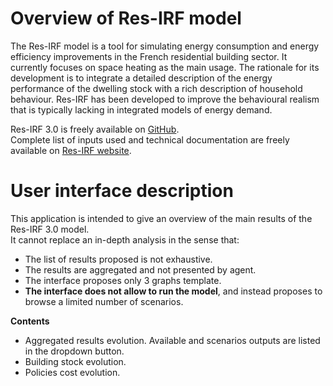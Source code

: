 
# **Overview of Res-IRF model**

The Res-IRF model is a tool for simulating energy consumption and energy efficiency improvements in the French
residential building sector. It currently focuses on space heating as the main usage. The rationale for its development
is to integrate a detailed description of the energy performance of the dwelling stock with a rich description of
household behaviour. Res-IRF has been developed to improve the behavioural realism that is typically lacking in
integrated models of energy demand. 

Res-IRF 3.0 is freely available on [GitHub](https://github.com/lucas-vivier/Res-IRF).   
Complete list of inputs used and technical documentation are freely available on 
[Res-IRF website](https://lucas-vivier.github.io/Res-IRF/).

# **User interface description**

This application is intended to give an overview of the main results of the Res-IRF 3.0 model.  
It cannot replace an in-depth analysis in the sense that:

- The list of results proposed is not exhaustive.
- The results are aggregated and not presented by agent.
- The interface proposes only 3 graphs template.
- **The interface does not allow to run the model**, and instead proposes to browse a limited number of scenarios.

**Contents**
- Aggregated results evolution. Available and scenarios outputs are listed in the dropdown button.
- Building stock evolution. 
- Policies cost evolution.